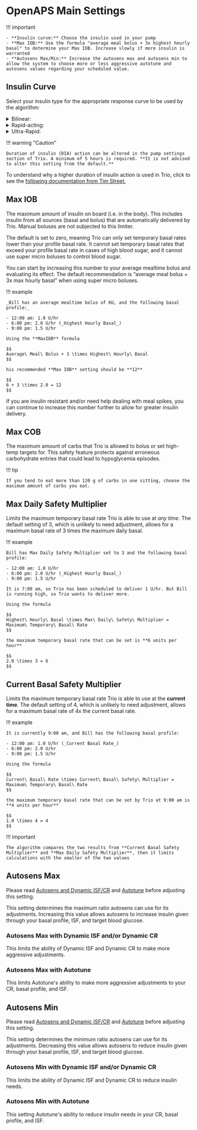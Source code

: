 # OpenAPS Main Settings

!!! important
    
	- **Insulin curve:** Choose the insulin used in your pump
	- **Max IOB:** Use the formula "average meal bolus + 3x highest hourly basal" to determine your Max IOB. Increase slowly if more insulin is warranted
	- **Autosens Max/Min:** Increase the autosens max and autosens min to allow the system to choose more or less aggressive autotune and autosens values regarding your scheduled value.

## Insulin Curve
Select your insulin type for the appropriate response curve to be used by the algorithm:

<details>
<summary>Bilinear:</summary>
  This IOB curve is based on a bilinear activity curve that varies by the user’s duration of insulin action setting in their pump.
</details> 
<details>
<summary>Rapid-acting:</summary>
  This is the default setting for Novolog, Novorapid, Humalog, and Apidra insulins. Selecting this setting will cause OpenAPS to use an exponential activity curve with a peak activity set at 75 minutes and a duration of insulin action set at 300 minutes (5 hours).
</details>
<details>
<summary>Ultra-Rapid:</summary>
  This is the default setting for Fiasp and Lyumjev. It uses an exponential activity curve with a peak activity set at 55 minutes and a duration of insulin action set at 300 minutes (5 hours).
</details>

!!! warning "Caution"
    
    Duration of insulin (DIA) action can be altered in the pump settings section of Trio. A minimum of 5 hours is required. **It is not advised to alter this setting from the default.**

To understand why a higher duration of insulin action is used in Trio, click to see the [following documentation from Tim Street.](https://www.diabettech.com/insulin/why-we-are-regularly-wrong-in-the-duration-of-insulin-action-dia-times-we-use-and-why-it-matters/)

## Max IOB
The maximum amount of insulin on board (i.e. in the body). This includes insulin from all sources (basal and bolus) that are automatically delivered by Trio. Manual boluses are not subjected to this limiter. 

The default is set to zero, meaning Trio can only set temporary basal rates lower than your profile basal rate. It cannot set temporary basal rates that exceed your profile basal rate in cases of high blood sugar, and it cannot use super micro boluses to control blood sugar.  

You can start by increasing this number to your average mealtime bolus and evaluating its effect. The default recommendation is “average meal bolus + 3x max hourly basal” when using super micro boluses.

!!! example
    
    _Bill has an average mealtime bolus of 6U, and the following basal profile:_
    
    - 12:00 am: 1.0 U/hr
    - 6:00 pm: 2.0 U/hr (_Highest Hourly Basal_)
    - 9:00 pm: 1.5 U/hr
    
    Using the **MaxIOB** formula
    
    $$
    Average\ Meal\ Bolus + 3 \times Highest\ Hourly\ Basal
    $$
    
    his recommended **Max IOB** setting should be **12**
    
    $$
    6 + 3 \times 2.0 = 12
    $$

If you are insulin resistant and/or need help dealing with meal spikes, you can continue to increase this number further to allow for greater insulin delivery.

## Max COB
The maximum amount of carbs that Trio is allowed to bolus or set high-temp targets for. This safety feature protects against erroneous carbohydrate entries that could lead to hypoglycemia episodes.

!!! tip
    
    If you tend to eat more than 120 g of carbs in one sitting, choose the maximum amount of carbs you eat.

## Max Daily Safety Multiplier
Limits the maximum temporary basal rate Trio is able to use at _any time_. The default setting of 3, which is unlikely to need adjustment, allows for a maximum basal rate of 3 times the maximum daily basal.

!!! example
    
    Bill has Max Daily Safety Multiplier set to 3 and the following basal profile:

    - 12:00 am: 1.0 U/hr
    - 6:00 pm: 2.0 U/hr (_Highest Hourly Basal_)
    - 9:00 pm: 1.5 U/hr
    
    It is 7:00 am, so Trio has been scheduled to deliver 1 U/hr. But Bill is running high, so Trio wants to deliver more.
    
    Using the formula
    
    $$
    Highest\ Hourly\ Basal \times Max\ Daily\ Safety\ Multiplier = Maximum\ Temporary\ Basal\ Rate
    $$
    
    the maximum temporary basal rate that can be set is **6 units per hour**
    
    $$
    2.0 \times 3 = 6
    $$

## Current Basal Safety Multiplier 
Limits the maximum temporary basal rate Trio is able to use at the **current time**. The default setting of 4, which is unlikely to need adjustment, allows for a maximum basal rate of 4x the current basal rate. 

!!! example
    
    It is currently 9:00 am, and Bill has the following basal profile:
    
	- 12:00 am: 1.0 U/hr (_Current Basal Rate_)
	- 6:00 pm: 2.0 U/hr
	- 9:00 pm: 1.5 U/hr
	
	Using the formula
    
    $$
    Current\ Basal\ Rate \times Current\ Basal\ Safety\ Multiplier = Maximum\ Temporary\ Basal\ Rate
    $$
    
    the maximum temporary basal rate that can be set by Trio at 9:00 am is **4 units per hour**
    
    $$
    1.0 \times 4 = 4
    $$

!!! important
    
    The algorithm compares the two results from **Current Basal Safety Multiplier** and **Max Daily Safety Multiplier**, then it limits calculations with the smaller of the two values

## Autosens Max
Please read [Autosens and Dynamic ISF/CR](../concepts/autosens-dynamic.md) and [Autotune](../autotune.md) before adjusting this setting.

This setting determines the maximum ratio autosens can use for its adjustments. Increasing this value allows autosens to increase insulin given through your basal profile, ISF, and target blood glucose.

### Autosens Max with Dynamic ISF and/or Dynamic CR
This limits the ability of Dynamic ISF and Dynamic CR to make more aggressive adjustments.

### Autosens Max with Autotune
This limits Autotune's ability to make more aggressive adjustments to your CR, basal profile, and ISF.

## Autosens Min
Please read [Autosens and Dynamic ISF/CR](../concepts/autosens-dynamic.md) and [Autotune](../autotune.md) before adjusting this setting.

This setting determines the minimum ratio autosens can use for its adjustments. Decreasing this value allows autosens to reduce insulin given through your basal profile, ISF, and target blood glucose.

### Autosens Min with Dynamic ISF and/or Dynamic CR
This limits the ability of Dynamic ISF and Dynamic CR to reduce insulin needs.

### Autosens Min with Autotune
This setting Autotune's ability to reduce insulin needs in your CR, basal profile, and ISF.
